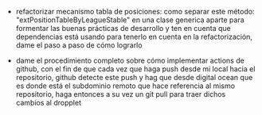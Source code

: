 
- refactorizar mecanismo tabla de posiciones:
como separar este método: "extPositionTableByLeagueStable" en una clase generica aparte para formentar las buenas prácticas de desarrollo y ten en cuenta que dependencias está usando para tenerlo en cuenta en la refactorización, dame el paso a paso de cómo lograrlo

- dame el procedimiento completo sobre cómo implementar actions de github, con el fin de que cada vez que haga push desde mi local hacia el repositorio, github detecte este push y hag que desde digital ocean que es donde está el subdominio remoto que hace referencia al mismo repositorio, haga entonces a su vez un git pull para traer dichos cambios al dropplet